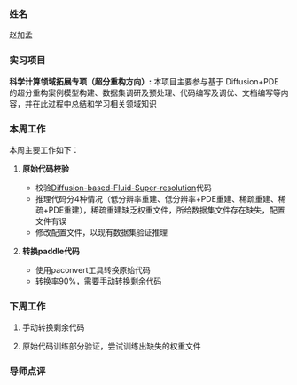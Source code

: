 ### 姓名
赵加孟
### 实习项目
**科学计算领域拓展专项（超分重构方向）:** 本项目主要参与基于 Diffusion+PDE 的超分重构案例模型构建、数据集调研及预处理、代码编写及调优、文档编写等内容，并在此过程中总结和学习相关领域知识

### 本周工作
本周主要工作如下：

1. **原始代码校验**

	* 校验[Diffusion-based-Fluid-Super-resolution](https://github.com/BaratiLab/Diffusion-based-Fluid-Super-resolution.git)代码
	* 推理代码分4种情况（低分辨率重建、低分辨率+PDE重建、稀疏重建、稀疏+PDE重建），稀疏重建缺乏权重文件，所给数据集文件存在缺失，配置文件有误
	* 修改配置文件，以现有数据集验证推理
	
2. **转换paddle代码**

	* 使用paconvert工具转换原始代码
	* 转换率90%，需要手动转换剩余代码



### 下周工作

1. 手动转换剩余代码

2. 原始代码训练部分验证，尝试训练出缺失的权重文件

### 导师点评

